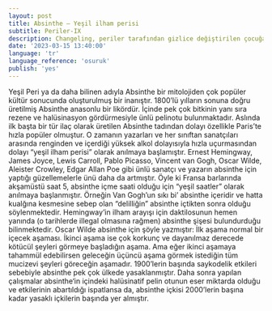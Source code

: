 ```yaml
---
layout: post
title: Absinthe – Yeşil ilham perisi
subtitle: Periler-IX
description: Changeling, periler tarafından gizlice değiştirilen çocuğa verilen isimdir.
date: '2023-03-15 13:40:00'
language: 'tr'
language_reference: 'osuruk'
publish: 'yes'
---
```

Yeşil Peri ya da daha bilinen adıyla Absinthe bir mitolojiden çok popüler kültür sonucunda oluşturulmuş bir inanıştır.
1800’lü yılların sonuna doğru üretilmiş Absinthe anasonlu bir likördür. İçinde pek çok bitkinin yanı sıra rezene ve halüsinasyon gördürmesiyle ünlü pelinotu bulunmaktadır.
Aslında ilk başta bir tür ilaç olarak üretilen Absinthe tadından dolayı özellikle Paris’te hızla popüler olmuştur. O zamanın yazarları ve her sınıftan sanatçıları arasında renginden ve içerdiği yüksek alkol dolayısıyla hızla uçurmasından dolayı “yeşil ilham perisi” olarak anılmaya başlamıştır.
Ernest Hemingway, James Joyce, Lewis Carroll, Pablo Picasso, Vincent van Gogh, Oscar Wilde, Aleister Crowley, Edgar Allan Poe gibi ünlü sanatçı ve yazarın absinthe için yaptığı güzellemelerle ünü daha da artmıştır. Öyle ki Fransa barlarında akşamüstü saat 5, absinthe içme saati olduğu için “yeşil saatler” olarak anılmaya başlanmıştır.
Örneğin Van Gogh’un sıkı bi’ absinthe içeridir ve  hatta kualğına kesmesine sebep olan “delilliğin” absinthe içtikten sonra olduğu söylenmektedir.
Hemingway’in ilham arayışı için daktilosunun hemen yanında (o tarihlerde illegal olmasına rağmen) absinthe şişesi bulundurduğu bilinmektedir.
Oscar Wilde absinthe için şöyle yazmıştır:
İlk aşama normal bir içecek aşaması. İkinci aşama ise çok korkunç ve dayanılmaz derecede kötücül şeyleri görmeye başladığın aşama. Ama eğer ikinci aşamaya tahammül edebilirsen geleceğin üçüncü aşama görmek istediğin tüm mucizevi şeyleri göreceğin aşamadır.
1900’lerin başında saykodelik etkileri sebebiyle absinthe pek çok ülkede yasaklanmıştır. Daha sonra yapılan çalışmalar absinthe‘in içindeki halüsinatif pelin otunun eser miktarda olduğu ve etkilerinin abartıldığı ispatlansa da, absinthe içkisi 2000’lerin başına kadar yasaklı içkilerin başında yer almıştır.
